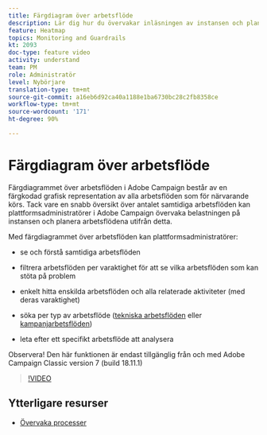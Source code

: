 ```yaml
---
title: Färgdiagram över arbetsflöde
description: Lär dig hur du övervakar inläsningen av instansen och planerar arbetsflödena utifrån detta.
feature: Heatmap
topics: Monitoring and Guardrails
kt: 2093
doc-type: feature video
activity: understand
team: PM
role: Administratör
level: Nybörjare
translation-type: tm+mt
source-git-commit: a16eb6d92ca40a1188e1ba6730bc28c2fb8358ce
workflow-type: tm+mt
source-wordcount: '171'
ht-degree: 90%

---
```



# Färgdiagram över arbetsflöde

Färgdiagrammet över arbetsflöden i Adobe Campaign består av en färgkodad grafisk representation av alla arbetsflöden som för närvarande körs.  Tack vare en snabb översikt över antalet samtidiga arbetsflöden kan plattformsadministratörer i Adobe Campaign övervaka belastningen på instansen och planera arbetsflödena utifrån detta.

Med färgdiagrammet över arbetsflöden kan plattformsadministratörer:

* se och förstå samtidiga arbetsflöden
* filtrera arbetsflöden per varaktighet för att se vilka arbetsflöden som kan stöta på problem
* enkelt hitta enskilda arbetsflöden och alla relaterade aktiviteter (med deras varaktighet)

* söka per typ av arbetsflöde ([tekniska arbetsflöden](https://docs.adobe.com/content/help/sv-SE/campaign-classic/using/automating-with-workflows/general-operation/building-a-workflow.html#technical-workflows) eller [kampanjarbetsflöden](https://docs.adobe.com/content/help/sv-SE/campaign-classic/using/automating-with-workflows/general-operation/building-a-workflow.html#campaign-workflows))

* leta efter ett specifikt arbetsflöde att analysera

Observera! Den här funktionen är endast tillgänglig från och med Adobe Campaign Classic version 7 (build 18.11.1)

>[!VIDEO](https://video.tv.adobe.com/v/25558?quality=12)

## Ytterligare resurser

* [Övervaka processer](https://docs.adobe.com/content/help/sv-SE/campaign-classic/using/monitoring-campaign-classic/production-procedures/monitoring-processes.html#Workflow_monitoring)
